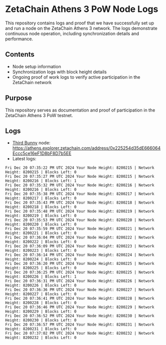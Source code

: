 # ZetaChain Athens 3 PoW Node Logs
This repository contains logs and proof that we have successfully set up and run a node on the ZetaChain Athens 3 network. The logs demonstrate continuous node operation, including synchronization details and performance.

## Contents
- Node setup information
- Synchronization logs with block height details
- Ongoing proof of work logs to verify active participation in the ZetaChain network

## Purpose
This repository serves as documentation and proof of participation in the ZetaChain Athens 3 PoW testnet.

## Logs

- [Third Bunny](https://thirdbunny.xyz/) node: https://athens.explorer.zetachain.com/address/0x225254d35dE666064Eccc5ce16eF1D8bF8D7b5EE
- Latest logs:
```
Fri Dec 20 07:35:22 PM UTC 2024 Your Node Height: 8200215 | Network Height: 8200215 | Blocks Left: 0
Fri Dec 20 07:35:27 PM UTC 2024 Your Node Height: 8200215 | Network Height: 8200216 | Blocks Left: 1
Fri Dec 20 07:35:32 PM UTC 2024 Your Node Height: 8200216 | Network Height: 8200216 | Blocks Left: 0
Fri Dec 20 07:35:38 PM UTC 2024 Your Node Height: 8200217 | Network Height: 8200217 | Blocks Left: 0
Fri Dec 20 07:35:43 PM UTC 2024 Your Node Height: 8200218 | Network Height: 8200218 | Blocks Left: 0
Fri Dec 20 07:35:48 PM UTC 2024 Your Node Height: 8200219 | Network Height: 8200219 | Blocks Left: 0
Fri Dec 20 07:35:53 PM UTC 2024 Your Node Height: 8200220 | Network Height: 8200220 | Blocks Left: 0
Fri Dec 20 07:35:59 PM UTC 2024 Your Node Height: 8200221 | Network Height: 8200221 | Blocks Left: 0
Fri Dec 20 07:36:04 PM UTC 2024 Your Node Height: 8200222 | Network Height: 8200222 | Blocks Left: 0
Fri Dec 20 07:36:09 PM UTC 2024 Your Node Height: 8200223 | Network Height: 8200223 | Blocks Left: 0
Fri Dec 20 07:36:14 PM UTC 2024 Your Node Height: 8200224 | Network Height: 8200224 | Blocks Left: 0
Fri Dec 20 07:36:20 PM UTC 2024 Your Node Height: 8200225 | Network Height: 8200225 | Blocks Left: 0
Fri Dec 20 07:36:25 PM UTC 2024 Your Node Height: 8200225 | Network Height: 8200226 | Blocks Left: 1
Fri Dec 20 07:36:31 PM UTC 2024 Your Node Height: 8200226 | Network Height: 8200226 | Blocks Left: 0
Fri Dec 20 07:36:36 PM UTC 2024 Your Node Height: 8200227 | Network Height: 8200227 | Blocks Left: 0
Fri Dec 20 07:36:41 PM UTC 2024 Your Node Height: 8200228 | Network Height: 8200228 | Blocks Left: 0
Fri Dec 20 07:36:46 PM UTC 2024 Your Node Height: 8200229 | Network Height: 8200229 | Blocks Left: 0
Fri Dec 20 07:36:52 PM UTC 2024 Your Node Height: 8200230 | Network Height: 8200230 | Blocks Left: 0
Fri Dec 20 07:36:57 PM UTC 2024 Your Node Height: 8200231 | Network Height: 8200231 | Blocks Left: 0
Fri Dec 20 07:37:02 PM UTC 2024 Your Node Height: 8200232 | Network Height: 8200232 | Blocks Left: 0
```
